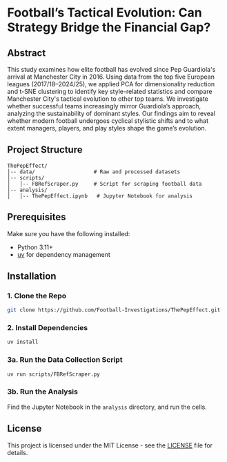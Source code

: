 # Football’s Tactical Evolution: Can Strategy Bridge the Financial Gap?


## Abstract
This study examines how elite football has evolved since Pep Guardiola's arrival at Manchester City in 2016. Using data from the top five European leagues (2017/18–2024/25), we applied PCA for dimensionality reduction and t-SNE clustering to identify key style-related statistics and compare Manchester City's tactical evolution to other top teams. We investigate whether successful teams increasingly mirror Guardiola’s approach, analyzing the sustainability of dominant styles. Our findings aim to reveal whether modern football undergoes cyclical stylistic shifts and to what extent managers, players, and play styles shape the game’s evolution.

## Project Structure
```
ThePepEffect/
│-- data/                   # Raw and processed datasets
│-- scripts/
│   │-- FBRefScraper.py     # Script for scraping football data
│-- analysis/
│   │-- ThePepEffect.ipynb   # Jupyter Notebook for analysis
```

## Prerequisites
Make sure you have the following installed:

- Python 3.11+
- [uv](https://docs.astral.sh/uv/) for dependency management

## Installation
### 1. Clone the Repo
```bash
git clone https://github.com/Football-Investigations/ThePepEffect.git
```

### 2. Install Dependencies
```bash
uv install
```

### 3a. Run the Data Collection Script
```bash
uv run scripts/FBRefScraper.py
```

### 3b. Run the Analysis
Find the Jupyter Notebook in the `analysis` directory, and run the cells.

## License
This project is licensed under the MIT License - see the [LICENSE](LICENSE) file for details.
